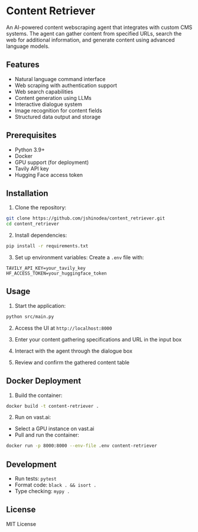 # Content Retriever

An AI-powered content webscraping agent that integrates with custom CMS systems. The agent can gather content from specified URLs, search the web for additional information, and generate content using advanced language models.

## Features

- Natural language command interface
- Web scraping with authentication support
- Web search capabilities
- Content generation using LLMs
- Interactive dialogue system
- Image recognition for content fields
- Structured data output and storage

## Prerequisites

- Python 3.9+
- Docker
- GPU support (for deployment)
- Tavily API key
- Hugging Face access token

## Installation

1. Clone the repository:
```bash
git clone https://github.com/jshinodea/content_retriever.git
cd content_retriever
```

2. Install dependencies:
```bash
pip install -r requirements.txt
```

3. Set up environment variables:
Create a `.env` file with:
```
TAVILY_API_KEY=your_tavily_key
HF_ACCESS_TOKEN=your_huggingface_token
```

## Usage

1. Start the application:
```bash
python src/main.py
```

2. Access the UI at `http://localhost:8000`

3. Enter your content gathering specifications and URL in the input box

4. Interact with the agent through the dialogue box

5. Review and confirm the gathered content table

## Docker Deployment

1. Build the container:
```bash
docker build -t content-retriever .
```

2. Run on vast.ai:
- Select a GPU instance on vast.ai
- Pull and run the container:
```bash
docker run -p 8000:8000 --env-file .env content-retriever
```

## Development

- Run tests: `pytest`
- Format code: `black . && isort .`
- Type checking: `mypy .`

## License

MIT License 